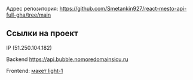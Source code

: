 Адрес репозитория: https://github.com/Smetankin927/react-mesto-api-full-gha/tree/main

## Ссылки на проект

IP (51.250.104.182)

Backend https://api.bubble.nomoredomainsicu.ru

Frontend: [макет light-1](https://www.figma.com/file/6FMWkB94wE7KTkcCgUXtnC/%D0%94%D0%B8%D0%BF%D0%BB%D0%BE%D0%BC%D0%BD%D1%8B%D0%B9-%D0%BF%D1%80%D0%BE%D0%B5%D0%BA%D1%82?type=design&node-id=891-3857&mode=design&t=2BcGjb4OKJlewFaa-0)
